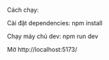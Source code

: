Cách chạy:

Cài đặt dependencies: npm install

Chạy máy chủ dev: npm run dev

Mở http://localhost:5173/